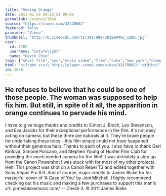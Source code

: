 ```yaml
---
title: "Seeing Orange"
date: 2013-01-26 04:28:51 00:00
permalink: /videos/1648
source: "https://vimeo.com/42478682"
featured: false
provider: "Vimeo"
thumbnail: "http://b.vimeocdn.com/ts/301/989/301989492_1280.jpg"
user:
  id: 1769
  username: "saturnlight"
  name: "Kevin Chiu"
tags: ["short film","nyc","music video","film","cute","new york","orange","love","student","james blake","coming of age","gay","lgbt","acceptance","inspire","growing","up","central park","manhattan","touching"]
html: "<iframe src=\"http://player.vimeo.com/video/42478682\" width=\"1280\" height=\"720\" frameborder=\"0\" webkitAllowFullScreen mozallowfullscreen allowFullScreen></iframe>"
id: 1648
---
```


He refuses to believe that he could be one of those people. The woman was supposed to help fix him. But still, in spite of it all, the apparition in orange continues to pervade his mind.
-----
I have to give huge thanks and credits to Simon J. Bloch, Leo Stevenson, and Eva Jacobs for their exceptional performance in the film. It's not easy acting on camera, but these three are naturals at it. They're brave people for undertaking these roles - this film simply could not have happened without their generous help. Thanks to each of you.
I also have to thank Geri Kirilova, Simone Policano, and Stephen Young of Hunter Film Club for providing the much needed camera for the film! It was definitely a step up from the Canon Powershot I was stuck with for most of my other projects. Heh.
This project was shot on a Canon Rebel T3 and edited together with Sony Vegas Pro 8.0.
And of course, major credits to James Blake for his masterful cover of 'A Case of You' by Joni Mitchell. I highly recommend checking out his music and making a few purchases to support this man's art.
jamesblakemusic.com/ -- Check it.
℗ 2011 James Blake